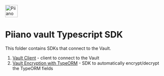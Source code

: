 <p>
  <a href="https://piiano.com/pii-data-privacy-vault/">
    <picture>
      <source media="(prefers-color-scheme: dark)" srcset="https://docs.piiano.com/img/logo-developers-dark.svg">
      <source media="(prefers-color-scheme: light)" srcset="https://docs.piiano.com/img/logo-developers.svg">
      <img alt="Piiano Vault" src="https://docs.piiano.com/img/logo-developers.svg" height="40" />
    </picture>
  </a>
</p>

# Piiano vault Typescript SDK

This folder contains SDKs that connect to the Vault.

1. [Vault Client](./vault-client) - client to connect to the Vault
1. [Vault Encryption with TypeORM](./typeorm-encryption) - SDK to automatically encrypt/decrypt the TypeORM fields

